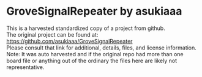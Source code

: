 
# GroveSignalRepeater by asukiaaa  
This is a harvested standardized copy of a project from github.  
The original project can be found at:  
https://github.com/asukiaaa/GroveSignalRepeater  
Please consult that link for additional, details, files, and license information.  
Note: It was auto harvested and if the original repo had more than one board file or anything out of the ordinary the files here are likely not representative.  
    